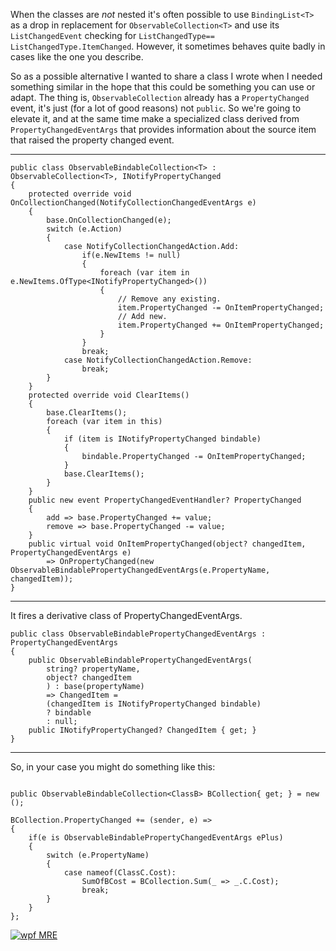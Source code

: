 When the classes are _not_ nested it's often possible to use `BindingList<T>` as a drop in replacement for `ObservableCollection<T>` and use its `ListChangedEvent` checking for `ListChangedType== ListChangedType.ItemChanged`. However, it sometimes behaves quite badly in cases like the one you describe. 

So as a possible alternative I wanted to share a class I wrote when I needed something similar in the hope that this could be something you can use or adapt. The thing is, `ObservableCollection` already has a `PropertyChanged` event, it's just (for a lot of good reasons) not `public`. So we're going to elevate it, and at the same time make a specialized class derived from `PropertyChangedEventArgs` that provides information about the source item that raised the property changed event.
___
```
public class ObservableBindableCollection<T> : ObservableCollection<T>, INotifyPropertyChanged
{
    protected override void OnCollectionChanged(NotifyCollectionChangedEventArgs e)
    {
        base.OnCollectionChanged(e);
        switch (e.Action)
        {
            case NotifyCollectionChangedAction.Add:
                if(e.NewItems != null)
                {
                    foreach (var item in e.NewItems.OfType<INotifyPropertyChanged>())
                    {
                        // Remove any existing.
                        item.PropertyChanged -= OnItemPropertyChanged;
                        // Add new.
                        item.PropertyChanged += OnItemPropertyChanged;
                    }
                }
                break;
            case NotifyCollectionChangedAction.Remove:
                break;
        }        
    }
    protected override void ClearItems()
    {
        base.ClearItems();
        foreach (var item in this)
        {
            if (item is INotifyPropertyChanged bindable)
            {
                bindable.PropertyChanged -= OnItemPropertyChanged;
            }
            base.ClearItems();
        }
    }
    public new event PropertyChangedEventHandler? PropertyChanged
    {
        add => base.PropertyChanged += value;
        remove => base.PropertyChanged -= value;
    }
    public virtual void OnItemPropertyChanged(object? changedItem, PropertyChangedEventArgs e)
        => OnPropertyChanged(new ObservableBindablePropertyChangedEventArgs(e.PropertyName, changedItem));
}
```
___

It fires a derivative class of PropertyChangedEventArgs.

```
public class ObservableBindablePropertyChangedEventArgs : PropertyChangedEventArgs
{
    public ObservableBindablePropertyChangedEventArgs(
        string? propertyName,
        object? changedItem
        ) : base(propertyName)
        => ChangedItem =
        (changedItem is INotifyPropertyChanged bindable)
        ? bindable
        : null;
    public INotifyPropertyChanged? ChangedItem { get; }
}
```

___

So, in your case you might do something like this:

```

public ObservableBindableCollection<ClassB> BCollection{ get; } = new ();

BCollection.PropertyChanged += (sender, e) =>
{
    if(e is ObservableBindablePropertyChangedEventArgs ePlus)
    {
        switch (e.PropertyName)
        {
            case nameof(ClassC.Cost):
                SumOfBCost = BCollection.Sum(_ => _.C.Cost);
                break;
        }
    }
};
```



[![wpf MRE][1]][1]


  [1]: https://i.sstatic.net/UwlSDxED.png